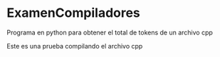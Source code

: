 # ExamenCompiladores
Programa en python para obtener el total de tokens de un archivo cpp

Este es una prueba compilando el archivo cpp